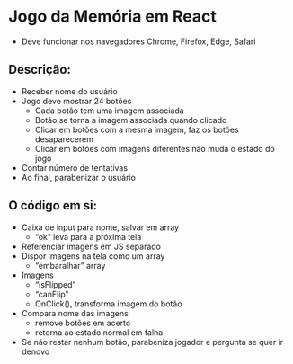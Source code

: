 # Jogo da Memória em React
- Deve funcionar nos navegadores Chrome, Firefox, Edge, Safari

## Descrição:
- Receber nome do usuário
- Jogo deve mostrar 24 botões
    - Cada botão tem uma imagem associada
    - Botão se torna a imagem associada quando clicado
    - Clicar em botões com a mesma imagem, faz os botões desaparecerem
    - Clicar em botões com imagens diferentes não muda o estado do jogo
- Contar número de tentativas
- Ao final, parabenizar o usuário
## O código em si:
- Caixa de input para nome, salvar em array
    - “ok” leva para a próxima tela
- Referenciar imagens em JS separado
- Dispor imagens na tela como um array
    - “embaralhar” array
- Imagens
    - “isFlipped”
    - “canFlip”
    - OnClick(), transforma imagem do botão
- Compara nome das imagens
    - remove botões em acerto
    - retorna ao estado normal em falha
- Se não restar nenhum botão, parabeniza jogador e pergunta se quer ir denovo
